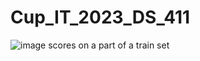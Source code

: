 # Cup_IT_2023_DS_411
![image](https://user-images.githubusercontent.com/10894740/226216876-58aa462c-d09f-43dc-8cb0-f1ede88eb47a.png)
scores on a part of a train set
